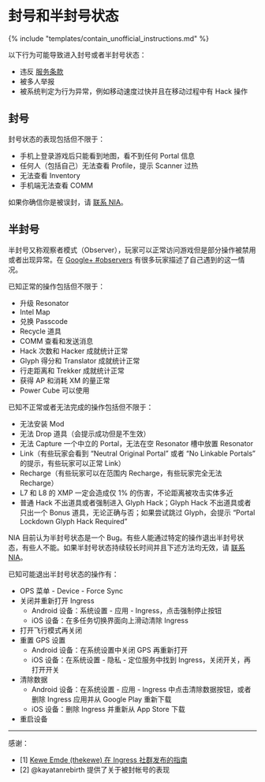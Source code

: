 # 封号和半封号状态

{% include "templates/contain_unofficial_instructions.md" %}

以下行为可能导致进入封号或者半封号状态：

 * 违反 [服务条款](https://support.google.com/ingress/answer/4400939)
 * 被多人举报
 * 被系统判定为行为异常，例如移动速度过快并且在移动过程中有 Hack 操作
 
## 封号
 
封号状态的表现包括但不限于：
 
 * 手机上登录游戏后只能看到地图，看不到任何 Portal 信息
 * 任何人（包括自己）无法查看 Profile，提示 Scanner 过热
 * 无法查看 Inventory
 * 手机端无法查看 COMM
  
如果你确信你是被误封，请 [联系 NIA](https://support.google.com/ingress/answer/4400939#contact=1)。
  
## 半封号

半封号又称观察者模式（Observer），玩家可以正常访问游戏但是部分操作被禁用或者出现异常。在 [Google+ #observers](https://plus.google.com/explore/observers) 有很多玩家描述了自己遇到的这一情况。

已知正常的操作包括但不限于：

 * 升级 Resonator
 * Intel Map
 * 兑换 Passcode
 * Recycle 道具
 * COMM 查看和发送消息
 * Hack 次数和 Hacker 成就统计正常
 * Glyph 得分和 Translator 成就统计正常
 * 行走距离和 Trekker 成就统计正常
 * 获得 AP 和消耗 XM 的量正常
 * Power Cube 可以使用

已知不正常或者无法完成的操作包括但不限于：

 * 无法安装 Mod
 * 无法 Drop 道具（会提示成功但是不生效）
 * 无法 Capture 一个中立的 Portal，无法在空 Resonator 槽中放置 Resonator
 * Link（有些玩家会看到 “Neutral Original Portal” 或者 “No Linkable Portals” 的提示，有些玩家可以正常 Link）
 * Recharge（有些玩家可以在范围内 Recharge，有些玩家完全无法 Recharge）
 * L7 和 L8 的 XMP 一定会造成仅 1% 的伤害，不论距离被攻击实体多近
 * 普通 Hack 不出道具或者强制进入 Glyph Hack；Glyph Hack 不出道具或者只出一个 Bonus 道具，无论正确与否；如果尝试跳过 Glyph，会提示 “Portal Lockdown Glyph Hack Required”

NIA 目前认为半封号状态是一个 Bug。有些人能通过特定的操作退出半封号状态，有些人不能。如果半封号状态持续较长时间并且下述方法均无效，请 [联系 NIA](https://support.google.com/ingress/answer/4400939#contact=1)。

已知可能退出半封号状态的操作有：

 * OPS 菜单 - Device - Force Sync
 * 关闭并重新打开 Ingress
   * Android 设备：系统设置 - 应用 - Ingress，点击强制停止按钮
   * iOS 设备：在多任务切换界面向上滑动清除 Ingress
 * 打开飞行模式再关闭
 * 重置 GPS 设置
   * Android 设备：在系统设置中关闭 GPS 再重新打开
   * iOS 设备：在系统设置 - 隐私 - 定位服务中找到 Ingress，关闭开关，再打开开关
 * 清除数据
   * Android 设备：在系统设置 - 应用 - Ingress 中点击清除数据按钮，或者删除 Ingress 应用并从 Google Play 重新下载
   * iOS 设备：删除 Ingress 并重新从 App Store 下载
 * 重启设备

---------------------

感谢： 

 * [1] [Kewe Emde (thekewe) 在 Ingress 社群发布的指南](https://plus.google.com/+KeweEmde/posts/6XgNJBEHrue)
 * [2] @kayatanrebirth 提供了关于被封帐号的表现